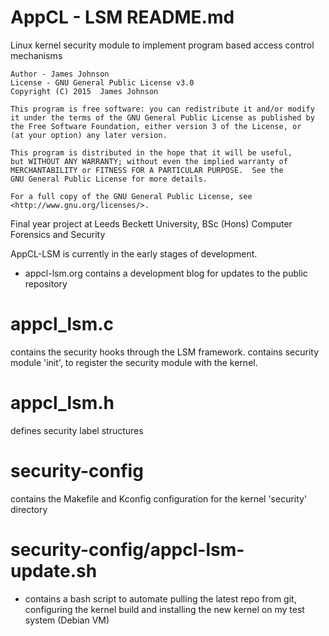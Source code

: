 # AppCL - LSM README.md

Linux kernel security module to implement program based access control mechanisms

    Author - James Johnson
    License - GNU General Public License v3.0
    Copyright (C) 2015  James Johnson

    This program is free software: you can redistribute it and/or modify
    it under the terms of the GNU General Public License as published by
    the Free Software Foundation, either version 3 of the License, or
    (at your option) any later version.

    This program is distributed in the hope that it will be useful,
    but WITHOUT ANY WARRANTY; without even the implied warranty of
    MERCHANTABILITY or FITNESS FOR A PARTICULAR PURPOSE.  See the
    GNU General Public License for more details.

    For a full copy of the GNU General Public License, see <http://www.gnu.org/licenses/>.

Final year project at Leeds Beckett University, BSc (Hons) Computer Forensics and Security

AppCL-LSM is currently in the early stages of development.
  - appcl-lsm.org contains a development blog for updates to the public repository

# appcl_lsm.c   
contains the security hooks through the LSM framework.
contains security module 'init', to register the security module with the kernel.

# appcl_lsm.h
defines security label structures

# security-config
contains the Makefile and Kconfig configuration for the kernel 'security' directory

# security-config/appcl-lsm-update.sh
  - contains a bash script to automate pulling the latest repo from git, configuring the kernel build and installing the new kernel on my test system (Debian VM)
